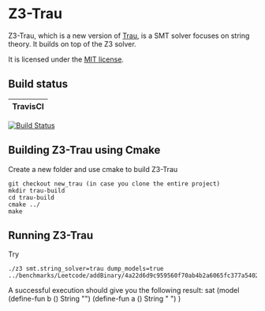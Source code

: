 # Z3-Trau

Z3-Trau, which is a new version of [Trau](https://github.com/diepbp/Trau), is a SMT solver focuses on string theory. It builds on top of the Z3 solver.

It is licensed under the [MIT license](LICENSE.txt).

## Build status

| TravisCI |
| -------- |
[![Build Status](https://travis-ci.org/guluchen/z3.svg?branch=new_trau)](https://travis-ci.org/guluchen/z3)

[1]: #building-z3-on-windows-using-visual-studio-command-prompt
[2]: #building-z3-using-make-and-gccclang
[3]: #building-z3-using-cmake
[4]: #z3-bindings

## Building Z3-Trau using Cmake
Create a new folder and use cmake to build Z3-Trau
```
git checkout new_trau (in case you clone the entire project)
mkdir trau-build
cd trau-build
cmake ../
make
```

## Running Z3-Trau 
Try 
```
./z3 smt.string_solver=trau dump_models=true ../benchmarks/Leetcode/addBinary/4a22d6d9c959560f70ab4b2a6065fc377a5402487ae4c5eae36c3f54.smt2
```

A successful execution should give you the following result:
sat
(model
  (define-fun b () String
    "")
  (define-fun a () String
    " ")
)


